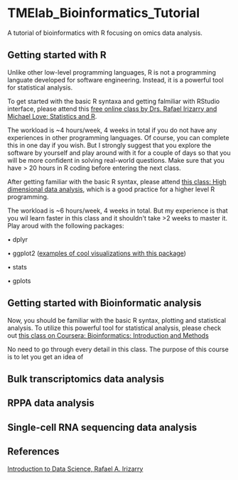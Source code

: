 # TMElab_Bioinformatics_Tutorial
A tutorial of bioinformatics with R focusing on omics data analysis.

## Getting started with R
Unlike other low-level programming languages, R is not a programming languate developed for software engineering. Instead, it is a powerful tool for statistical analysis. 

To get started with the basic R syntaxa and getting falmiliar with RStudio interface, please attend this [free online class by Drs. Rafael Irizarry and Michael Love: Statistics and R](https://www.edx.org/course/statistics-and-r?index=product&queryID=a6d54c556f67fdc5b858183a7d084e6c&position=6&v=1&linked_from=autocomplete&c=autocomplete). 

The workload is ~4 hours/week, 4 weeks in total if you do not have any experiences in other programming languages. Of course, you can complete this in one day if you wish. But I strongly suggest that you explore the software by yourself and play around with it for a couple of days so that you will be more confident in solving real-world questions. Make sure that you have > 20 hours in R coding before entering the next class.

After getting familiar with the basic R syntax, please attend [this class: High dimensional data analysis](https://www.edx.org/course/high-dimensional-data-analysis?index=product&queryID=251b830f062da842df3d1f724eec0f25&position=1&v=1&linked_from=autocomplete&c=autocomplete), which is a good practice for a higher level R programming.

The workload is ~6 hours/week, 4 weeks in total. But my experience is that you wil learn faster in this class and it shouldn't take >2 weeks to master it. Play aroud with the following packages:

• dplyr

• ggplot2 ([examples of cool visualizations with this package](https://r-graph-gallery.com/ggplot2-package.html))

• stats

• gplots


## Getting started with Bioinformatic analysis
Now, you should be familiar with the basic R syntax, plotting and statistical analysis. To utilize this powerful tool for statistical analysis, please check out [this class on Coursera: Bioinformatics: Introduction and Methods](https://www.coursera.org/learn/bioinformatics-pku)

No need to go through every detail in this class. The purpose of this course is to let you get an idea of 

## Bulk transcriptomics data analysis


## RPPA data analysis

## Single-cell RNA sequencing data analysis




## References
[Introduction to Data Science, Rafael A. Irizarry](http://rafalab.dfci.harvard.edu/dsbook/)




